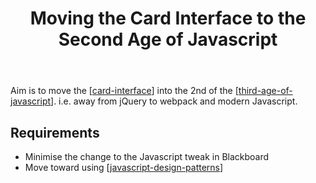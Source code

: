 ﻿---
backlinks:
- title: Card Interface
  url: /memex/sense/card-interface.html
title: Moving the Card Interface to the Second Age of Javascript
---
Aim is to move the [[card-interface]] into the 2nd of the [[third-age-of-javascript]]. i.e. away from jQuery to webpack and modern Javascript.

## Requirements

- Minimise the change to the Javascript tweak in Blackboard
- Move toward using [[javascript-design-patterns]]



[//begin]: # "Autogenerated link references for markdown compatibility"
[card-interface]: card-interface "Card Interface"
[third-age-of-javascript]: Web-development/third-age-of-javascript "Third age of Javascript"
[javascript-design-patterns]: javascript-design-patterns "javascript-design-patterns"
[//end]: # "Autogenerated link references"